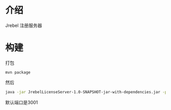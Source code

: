 # 介绍
Jrebel 注册服务器

# 构建
打包
```
mvn package
```
然后
```bash
java -jar JrebelLicenseServer-1.0-SNAPSHOT-jar-with-dependencies.jar -p 8081
```
默认端口是3001

